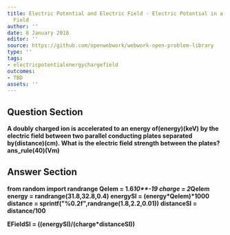 ```yaml
---
title: Electric Potential and Electric Field - Electric Potential in a Uniform Electric
  Field
author: ''
date: 8 January 2018
editor: ''
source: https://github.com/openwebwork/webwork-open-problem-library
type: ''
tags:
- electricpotentialenergychargefield
outcomes:
- TBD
assets: ''
---
```


## Question Section 

<b>
A doubly charged ion is accelerated to an energy of(energy)(keV) by the electric field between two parallel conducting plates separated by(distance)(cm). What is the electric field strength between the plates?
ans_rule(40)(Vm)



## Answer Section

from random import randrange
Qelem = 1.6*10**-19
charge = 2*Qelem
energy = randrange(31.8,32.8,0.4)
energySI = (energy*Qelem)*1000
distance = sprintf("%0.2f",randrange(1.8,2.2,0.01))
distanceSI = distance/100

EFieldSI = ((energySI)/(charge*distanceSI))